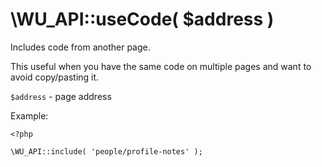 \WU_API::useCode( $address )
===

Includes code from another page.

This useful when you have the same code on multiple pages and want to avoid copy/pasting it.

`$address` - page address

Example:

```
<?php

\WU_API::include( 'people/profile-notes' );
```
